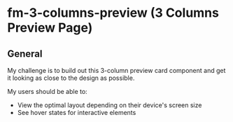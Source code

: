 # fm-3-columns-preview (3 Columns Preview Page)

## General

My challenge is to build out this 3-column preview card component and get it looking as close to the design as possible.

My users should be able to:

- View the optimal layout depending on their device's screen size
- See hover states for interactive elements